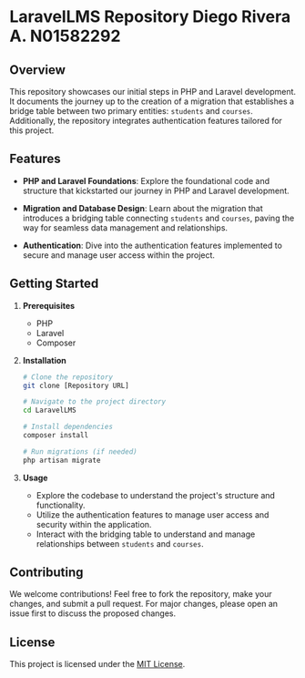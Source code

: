 # LaravelLMS Repository Diego Rivera A. N01582292

## Overview
This repository showcases our initial steps in PHP and Laravel development. It documents the journey up to the creation of a migration that establishes a bridge table between two primary entities: `students` and `courses`. Additionally, the repository integrates authentication features tailored for this project.

## Features
- **PHP and Laravel Foundations**: Explore the foundational code and structure that kickstarted our journey in PHP and Laravel development.
  
- **Migration and Database Design**: Learn about the migration that introduces a bridging table connecting `students` and `courses`, paving the way for seamless data management and relationships.
  
- **Authentication**: Dive into the authentication features implemented to secure and manage user access within the project.

## Getting Started
1. **Prerequisites**
   - PHP
   - Laravel
   - Composer

2. **Installation**
   ```bash
   # Clone the repository
   git clone [Repository URL]
   
   # Navigate to the project directory
   cd LaravelLMS
   
   # Install dependencies
   composer install
   
   # Run migrations (if needed)
   php artisan migrate
   ```

3. **Usage**
   - Explore the codebase to understand the project's structure and functionality.
   - Utilize the authentication features to manage user access and security within the application.
   - Interact with the bridging table to understand and manage relationships between `students` and `courses`.

## Contributing
We welcome contributions! Feel free to fork the repository, make your changes, and submit a pull request. For major changes, please open an issue first to discuss the proposed changes.

## License
This project is licensed under the [MIT License](LICENSE).

